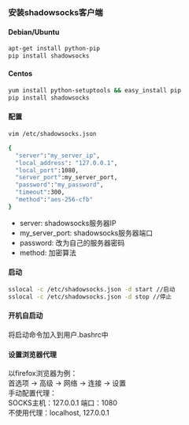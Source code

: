 ### 安装shadowsocks客户端

#### Debian/Ubuntu
```bash
apt-get install python-pip
pip install shadowsocks
```

#### Centos
```bash
yum install python-setuptools && easy_install pip
pip install shadowsocks
```

#### 配置
```bash
vim /etc/shadowsocks.json

{
  "server":"my_server_ip",
  "local_address": "127.0.0.1",
  "local_port":1080,
  "server_port":my_server_port,
  "password":"my_password",
  "timeout":300,
  "method":"aes-256-cfb"
}
```   

- server: shadowsocks服务器IP
- my_server_port: shadowsocks服务器端口
- password: 改为自己的服务器密码
- method: 加密算法 

#### 启动
```bash
sslocal -c /etc/shadowsocks.json -d start //启动
sslocal -c /etc/shadowsocks.json -d stop //停止
```  

#### 开机自启动
将启动命令加入到用户.bashrc中   

#### 设置浏览器代理
以firefox浏览器为例：   
首选项 -> 高级 -> 网络 -> 连接 -> 设置   
手动配置代理：   
SOCKS主机：127.0.0.1   端口：1080   
不使用代理：localhost, 127.0.0.1   
